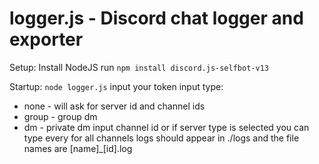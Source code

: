 # logger.js - Discord chat logger and exporter

Setup:
Install NodeJS
run `npm install discord.js-selfbot-v13`

Startup:
`node logger.js`
input your token
input type:
- none - will ask for server id and channel ids
- group - group dm
- dm - private dm
input channel id or if server type is selected you can type every for all channels
logs should appear in ./logs and the file names are [name]_[id].log
